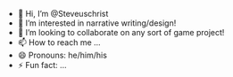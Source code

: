 - 👋 Hi, I’m @Steveuschrist
- 👀 I’m interested in narrative writing/design!
- 💞️ I’m looking to collaborate on any sort of game project! 
- 📫 How to reach me ...
- 😄 Pronouns: he/him/his
- ⚡ Fun fact: ...

<!---
Steveuschrist/Steveuschrist is a ✨ special ✨ repository because its `README.md` (this file) appears on your GitHub profile.
You can click the Preview link to take a look at your changes.
--->
